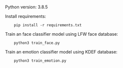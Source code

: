 Python version: 3.8.5

Install requirements:
```
    pip install -r requirements.txt
```

Train an face classifier model using LFW face database:
```
    python3 train_face.py
```

Train an emotion classifier model using KDEF database:
```
    python3 train_emotion.py
```
